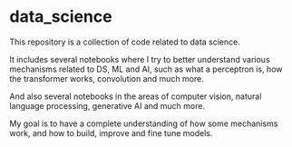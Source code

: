 # data_science

This repository is a collection of code related to data science.  
  
It includes several notebooks where I try to better understand various mechanisms related to DS, ML and AI, such as what a perceptron is, how the transformer works, convolution and much more.  
  
And also several notebooks in the areas of computer vision, natural language processing, generative AI and much more.  
  
My goal is to have a complete understanding of how some mechanisms work, and how to build, improve and fine tune models.